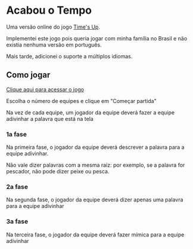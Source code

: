 # Acabou o Tempo

Uma versão online do jogo [Time's Up](https://en.wikipedia.org/wiki/Time%27s_Up!_%28game%29).

Implementei este jogo pois queria jogar com minha família no Brasil e não existia nenhuma versão em português.

Mais tarde, adicionei o suporte a múltiplos idiomas.


## Como jogar

[Clique aqui para acessar o jogo](https://eliasdorneles.com/acabou-o-tempo/)

Escolha o número de equipes e clique em "Começar partida"

Na vez de cada equipe, um jogador da equipe deverá fazer a equipe adivinhar a palavra que está na tela

### 1a fase

Na primeira fase, o jogador da equipe deverá descrever a palavra para a equipe adivinhar.

Não vale dizer palavras com a mesma raiz: por exemplo, se a palavra for pescador, não pode dizer peixe ou pesca.

### 2a fase

Na segunda fase, o jogador da equipe deverá dizer apenas uma palavra para a equipe adivinhar

### 3a fase

Na terceira fase, o jogador da equipe deverá fazer mímica para a equipe adivinhar


